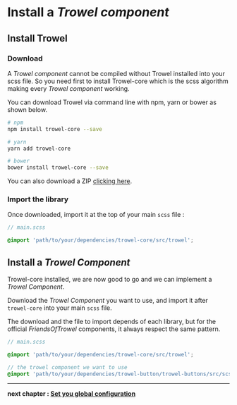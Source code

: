 # Install a *Trowel component*

## Install Trowel
### Download
A *Trowel component* cannot be compiled without Trowel installed into your scss file. So you need first to install Trowel-core which is the scss algorithm making every *Trowel component* working.

You can download Trowel via command line with npm, yarn or bower as shown below.

```sh
# npm
npm install trowel-core --save

# yarn
yarn add trowel-core

# bower
bower install trowel-core --save
```

You can also download a ZIP [clicking here](https://github.com/Trowel/Trowel/archive/master.zip).


### Import the library
Once downloaded, import it at the top of your main `scss` file :

```scss
// main.scss

@import 'path/to/your/dependencies/trowel-core/src/trowel';
```

## Install a *Trowel Component*
Trowel-core installed, we are now good to go and we can implement a *Trowel Component*.

Download the *Trowel Component* you want to use, and import it after `trowel-core` into your main `scss` file.

The download and the file to import depends of each library, but for the official *FriendsOfTrowel* components, it always respect the same pattern.

```scss
// main.scss

@import 'path/to/your/dependencies/trowel-core/src/trowel';

// the trowel component we want to use
@import 'path/to/your/dependencies/trowel-button/trowel-buttons/src/scss/buttons'
```

---
**next chapter : [Set you global configuration](./2.2-set-your-global-configuration.md)**

